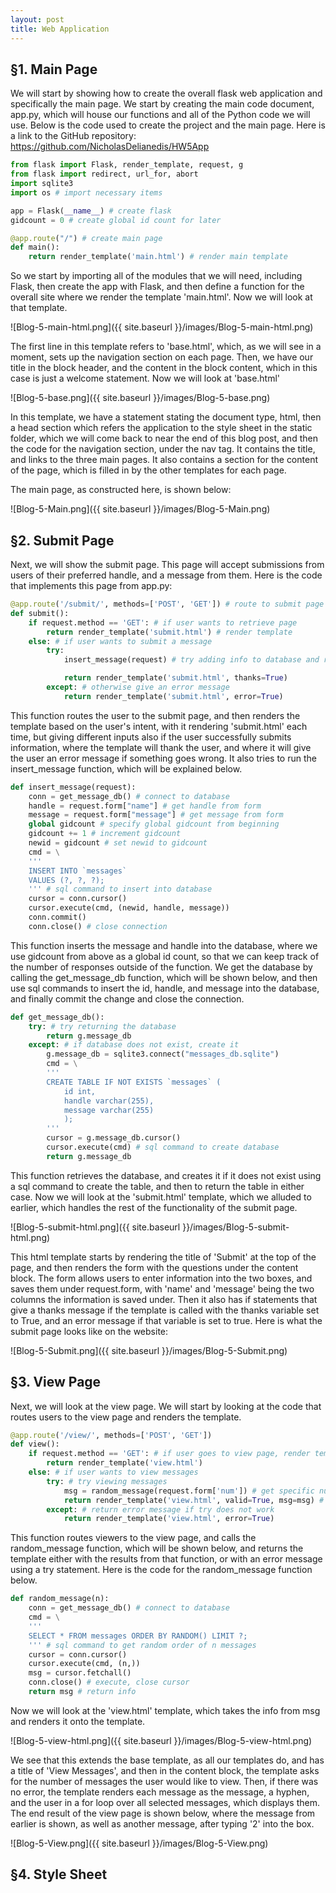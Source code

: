 ```yaml
---
layout: post
title: Web Application
---
```


## §1. Main Page

We will start by showing how to create the overall flask web application and specifically the main page.  We start by creating the main code document, app.py, which will house our functions and all of the Python code we will use.  Below is the code used to create the project and the main page.  Here is a link to the GitHub repository:  https://github.com/NicholasDelianedis/HW5App

```python
from flask import Flask, render_template, request, g
from flask import redirect, url_for, abort
import sqlite3
import os # import necessary items

app = Flask(__name__) # create flask
gidcount = 0 # create global id count for later

@app.route("/") # create main page
def main():
    return render_template('main.html') # render main template
```

So we start by importing all of the modules that we will need, including Flask, then create the app with Flask, and then define a function for the overall site where we render the template 'main.html'.  Now we will look at that template.

![Blog-5-main-html.png]({{ site.baseurl }}/images/Blog-5-main-html.png)

The first line in this template refers to 'base.html', which, as we will see in a moment, sets up the navigation section on each page.  Then, we have our title in the block header, and the content in the block content, which in this case is just a welcome statement.  Now we will look at 'base.html'

![Blog-5-base.png]({{ site.baseurl }}/images/Blog-5-base.png)

In this template, we have a statement stating the document type, html, then a head section which refers the application to the style sheet in the static folder, which we will come back to near the end of this blog post, and then the code for the navigation section, under the nav tag.  It contains the title, and links to the three main pages.  It also contains a section for the content of the page, which is filled in by the other templates for each page.

The main page, as constructed here, is shown below:

![Blog-5-Main.png]({{ site.baseurl }}/images/Blog-5-Main.png)

## §2. Submit Page

Next, we will show the submit page.  This page will accept submissions from users of their preferred handle, and a message from them.  Here is the code that implements this page from app.py:

```python
@app.route('/submit/', methods=['POST', 'GET']) # route to submit page
def submit():
    if request.method == 'GET': # if user wants to retrieve page
        return render_template('submit.html') # render template
    else: # if user wants to submit a message
        try:
            insert_message(request) # try adding info to database and return database successfully

            return render_template('submit.html', thanks=True)
        except: # otherwise give an error message
            return render_template('submit.html', error=True)
```

This function routes the user to the submit page, and then renders the template based on the user's intent, with it rendering 'submit.html' each time, but giving different inputs also if the user successfully submits information, where the template will thank the user, and where it will give the user an error message if something goes wrong.  It also tries to run the insert_message function, which will be explained below.

```python
def insert_message(request):
    conn = get_message_db() # connect to database
    handle = request.form["name"] # get handle from form
    message = request.form["message"] # get message from form
    global gidcount # specify global gidcount from beginning
    gidcount += 1 # increment gidcount
    newid = gidcount # set newid to gidcount
    cmd = \
    '''
    INSERT INTO `messages`
    VALUES (?, ?, ?);
    ''' # sql command to insert into database
    cursor = conn.cursor()
    cursor.execute(cmd, (newid, handle, message))
    conn.commit()
    conn.close() # close connection
```

This function inserts the message and handle into the database, where we use gidcount from above as a global id count, so that we can keep track of the number of responses outside of the function.  We get the database by calling the get_message_db function, which will be shown below, and then use sql commands to insert the id, handle, and message into the database, and finally commit the change and close the connection.

```python
def get_message_db():
    try: # try returning the database
        return g.message_db
    except: # if database does not exist, create it
        g.message_db = sqlite3.connect("messages_db.sqlite")
        cmd = \
        '''
        CREATE TABLE IF NOT EXISTS `messages` (
            id int,
            handle varchar(255),
            message varchar(255)
            );
        '''
        cursor = g.message_db.cursor()
        cursor.execute(cmd) # sql command to create database
        return g.message_db
```

This function retrieves the database, and creates it if it does not exist using a sql command to create the table, and then to return the table in either case.  Now we will look at the 'submit.html' template, which we alluded to earlier, which handles the rest of the functionality of the submit page.

![Blog-5-submit-html.png]({{ site.baseurl }}/images/Blog-5-submit-html.png)

This html template starts by rendering the title of 'Submit' at the top of the page, and then renders the form with the questions under the content block.  The form allows users to enter information into the two boxes, and saves them under request.form, with 'name' and 'message' being the two columns the information is saved under.  Then it also has if statements that give a thanks message if the template is called with the thanks variable set to True, and an error message if that variable is set to true.  Here is what the submit page looks like on the website:

![Blog-5-Submit.png]({{ site.baseurl }}/images/Blog-5-Submit.png)

## §3. View Page

Next, we will look at the view page.  We will start by looking at the code that routes users to the view page and renders the template.

```python
@app.route('/view/', methods=['POST', 'GET'])
def view():
    if request.method == 'GET': # if user goes to view page, render template
        return render_template('view.html')
    else: # if user wants to view messages
        try: # try viewing messages
            msg = random_message(request.form['num']) # get specific number of messages
            return render_template('view.html', valid=True, msg=msg) # render template with messages
        except: # return error message if try does not work
            return render_template('view.html', error=True)
```

This function routes viewers to the view page, and calls the random_message function, which will be shown below, and returns the template either with the results from that function, or with an error message using a try statement.  Here is the code for the random_message function below.

```python
def random_message(n):
    conn = get_message_db() # connect to database
    cmd = \
    '''
    SELECT * FROM messages ORDER BY RANDOM() LIMIT ?;
    ''' # sql command to get random order of n messages
    cursor = conn.cursor()
    cursor.execute(cmd, (n,))
    msg = cursor.fetchall()
    conn.close() # execute, close cursor
    return msg # return info
```

Now we will look at the 'view.html' template, which takes the info from msg and renders it onto the template.

![Blog-5-view-html.png]({{ site.baseurl }}/images/Blog-5-view-html.png)

We see that this extends the base template, as all our templates do, and has a title of 'View Messages', and then in the content block, the template asks for the number of messages the user would like to view.  Then, if there was no error, the template renders each message as the message, a hyphen, and the user in a for loop over all selected messages, which displays them.  The end result of the view page is shown below, where the message from earlier is shown, as well as another message, after typing '2' into the box.

![Blog-5-View.png]({{ site.baseurl }}/images/Blog-5-View.png)

## §4. Style Sheet